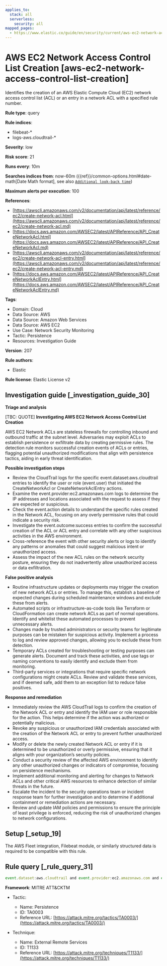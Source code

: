 ```yaml
---
applies_to:
  stack: all
  serverless:
    security: all
mapped_pages:
  - https://www.elastic.co/guide/en/security/current/aws-ec2-network-access-control-list-creation.html
---
```


# AWS EC2 Network Access Control List Creation [aws-ec2-network-access-control-list-creation]

Identifies the creation of an AWS Elastic Compute Cloud (EC2) network access control list (ACL) or an entry in a network ACL with a specified rule number.

**Rule type**: query

**Rule indices**:

* filebeat-*
* logs-aws.cloudtrail-*

**Severity**: low

**Risk score**: 21

**Runs every**: 10m

**Searches indices from**: now-60m ({{ref}}/common-options.html#date-math[Date Math format], see also [`Additional look-back time`](docs-content://solutions/security/detect-and-alert/create-detection-rule.md#rule-schedule))

**Maximum alerts per execution**: 100

**References**:

* [https://awscli.amazonaws.com/v2/documentation/api/latest/reference/ec2/create-network-acl.html](https://awscli.amazonaws.com/v2/documentation/api/latest/reference/ec2/create-network-acl.md)
* [https://docs.aws.amazon.com/AWSEC2/latest/APIReference/API_CreateNetworkAcl.html](https://docs.aws.amazon.com/AWSEC2/latest/APIReference/API_CreateNetworkAcl.md)
* [https://awscli.amazonaws.com/v2/documentation/api/latest/reference/ec2/create-network-acl-entry.html](https://awscli.amazonaws.com/v2/documentation/api/latest/reference/ec2/create-network-acl-entry.md)
* [https://docs.aws.amazon.com/AWSEC2/latest/APIReference/API_CreateNetworkAclEntry.html](https://docs.aws.amazon.com/AWSEC2/latest/APIReference/API_CreateNetworkAclEntry.md)

**Tags**:

* Domain: Cloud
* Data Source: AWS
* Data Source: Amazon Web Services
* Data Source: AWS EC2
* Use Case: Network Security Monitoring
* Tactic: Persistence
* Resources: Investigation Guide

**Version**: 207

**Rule authors**:

* Elastic

**Rule license**: Elastic License v2

## Investigation guide [_investigation_guide_30]

**Triage and analysis**

[TBC: QUOTE]
**Investigating AWS EC2 Network Access Control List Creation**

AWS EC2 Network ACLs are stateless firewalls for controlling inbound and outbound traffic at the subnet level. Adversaries may exploit ACLs to establish persistence or exfiltrate data by creating permissive rules. The detection rule monitors successful creation events of ACLs or entries, flagging potential unauthorized modifications that align with persistence tactics, aiding in early threat identification.

**Possible investigation steps**

* Review the CloudTrail logs for the specific event.dataset:aws.cloudtrail entries to identify the user or role (event.user) that initiated the CreateNetworkAcl or CreateNetworkAclEntry actions.
* Examine the event.provider:ec2.amazonaws.com logs to determine the IP addresses and locations associated with the request to assess if they are expected or suspicious.
* Check the event.action details to understand the specific rules created in the Network ACL, focusing on any overly permissive rules that could indicate a security risk.
* Investigate the event.outcome:success entries to confirm the successful creation of the ACL or ACL entry and correlate with any other suspicious activities in the AWS environment.
* Cross-reference the event with other security alerts or logs to identify any patterns or anomalies that could suggest malicious intent or unauthorized access.
* Assess the impact of the new ACL rules on the network security posture, ensuring they do not inadvertently allow unauthorized access or data exfiltration.

**False positive analysis**

* Routine infrastructure updates or deployments may trigger the creation of new network ACLs or entries. To manage this, establish a baseline of expected changes during scheduled maintenance windows and exclude these from alerts.
* Automated scripts or infrastructure-as-code tools like Terraform or CloudFormation can create network ACLs as part of normal operations. Identify and whitelist these automated processes to prevent unnecessary alerts.
* Changes made by trusted administrators or security teams for legitimate purposes can be mistaken for suspicious activity. Implement a process to log and review approved changes, allowing you to exclude these from detection.
* Temporary ACLs created for troubleshooting or testing purposes can generate alerts. Document and track these activities, and use tags or naming conventions to easily identify and exclude them from monitoring.
* Third-party services or integrations that require specific network configurations might create ACLs. Review and validate these services, and if deemed safe, add them to an exception list to reduce false positives.

**Response and remediation**

* Immediately review the AWS CloudTrail logs to confirm the creation of the Network ACL or entry and identify the IAM user or role responsible for the action. This helps determine if the action was authorized or potentially malicious.
* Revoke any suspicious or unauthorized IAM credentials associated with the creation of the Network ACL or entry to prevent further unauthorized access.
* Modify or delete the newly created Network ACL or entry if it is determined to be unauthorized or overly permissive, ensuring that it aligns with your organization’s security policies.
* Conduct a security review of the affected AWS environment to identify any other unauthorized changes or indicators of compromise, focusing on persistence mechanisms.
* Implement additional monitoring and alerting for changes to Network ACLs and other critical AWS resources to enhance detection of similar threats in the future.
* Escalate the incident to the security operations team or incident response team for further investigation and to determine if additional containment or remediation actions are necessary.
* Review and update IAM policies and permissions to ensure the principle of least privilege is enforced, reducing the risk of unauthorized changes to network configurations.


## Setup [_setup_19]

The AWS Fleet integration, Filebeat module, or similarly structured data is required to be compatible with this rule.


## Rule query [_rule_query_31]

```js
event.dataset:aws.cloudtrail and event.provider:ec2.amazonaws.com and event.action:(CreateNetworkAcl or CreateNetworkAclEntry) and event.outcome:success
```

**Framework**: MITRE ATT&CKTM

* Tactic:

    * Name: Persistence
    * ID: TA0003
    * Reference URL: [https://attack.mitre.org/tactics/TA0003/](https://attack.mitre.org/tactics/TA0003/)

* Technique:

    * Name: External Remote Services
    * ID: T1133
    * Reference URL: [https://attack.mitre.org/techniques/T1133/](https://attack.mitre.org/techniques/T1133/)



